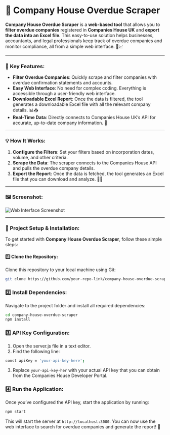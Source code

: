 # 🚀 Company House Overdue Scraper

**Company House Overdue Scraper** is a **web-based tool** that allows you to **filter overdue companies** registered in **Companies House UK** and **export the data into an Excel file**. This easy-to-use solution helps businesses, accountants, and legal professionals keep track of overdue companies and monitor compliance, all from a simple web interface. 🏢📈

---

### 🌟 Key Features:
- **Filter Overdue Companies**: Quickly scrape and filter companies with overdue confirmation statements and accounts.
- **Easy Web Interface**: No need for complex coding. Everything is accessible through a user-friendly web interface.
- **Downloadable Excel Report**: Once the data is filtered, the tool generates a downloadable Excel file with all the relevant company details. 📊📥
- **Real-Time Data**: Directly connects to Companies House UK’s API for accurate, up-to-date company information. 🔄

---

### 💡 How It Works:
1. **Configure the Filters**: Set your filters based on incorporation dates, volume, and other criteria.
2. **Scrape the Data**: The scraper connects to the Companies House API and pulls the overdue company details.
3. **Export the Report**: Once the data is fetched, the tool generates an Excel file that you can download and analyze. 📝💼

---

### 🖼️ Screenshot:

![Web Interface Screenshot](https://your-screenshot-link.com)

---

### 🔧 Project Setup & Installation:

To get started with **Company House Overdue Scraper**, follow these simple steps:

#### 1️⃣ Clone the Repository:
Clone this repository to your local machine using Git:

```bash
git clone https://github.com/your-repo-link/company-house-overdue-scraper.git
```

### 2️⃣ Install Dependencies:
Navigate to the project folder and install all required dependencies:

```bash
cd company-house-overdue-scraper
npm install
```

### 3️⃣ API Key Configuration:
1. Open the server.js file in a text editor.
2. Find the following line:
```bash
const apiKey = 'your-api-key-here';
```
3. Replace `your-api-key-her` with your actual API key that you can obtain from the Companies House Developer Portal.

### 4️⃣ Run the Application:
Once you’ve configured the API key, start the application by running:
```bash
npm start
```

This will start the server at `http://localhost:3000`. You can now use the web interface to search for overdue companies and generate the report! 🎉


